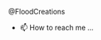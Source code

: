 @FloodCreations
- 📫 How to reach me ...

<!---
You can click the Preview link to take a look at your changes.
--->
